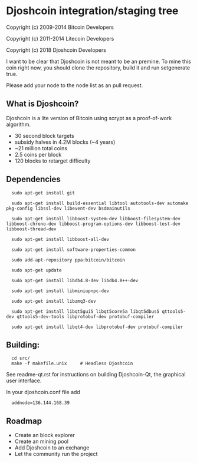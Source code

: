 Djoshcoin integration/staging tree
================================


Copyright (c) 2009-2014 Bitcoin Developers

Copyright (c) 2011-2014 Litecoin Developers

Copyright (c) 2018      Djoshcoin Developers

I want to be clear that Djoshcoin is not meant to be an premine. To mine this coin right now, you should clone the repository, 
build it and run setgenerate true.

Please add your node to the node list as an pull request.


What is Djoshcoin?
----------------

Djoshcoin is a lite version of Bitcoin using scrypt as a proof-of-work algorithm.
 - 30 second block targets
 - subsidy halves in 4.2M blocks (~4 years)
 - ~21 million total coins
 - 2.5 coins per block
 - 120 blocks to retarget difficulty
 

Dependencies
----------------

```
  sudo apt-get install git

  sudo apt-get install build-essential libtool autotools-dev automake pkg-config libssl-dev libevent-dev bsdmainutils

  sudo apt-get install libboost-system-dev libboost-filesystem-dev libboost-chrono-dev libboost-program-options-dev libboost-test-dev libboost-thread-dev

  sudo apt-get install libboost-all-dev

  sudo apt-get install software-properties-common

  sudo add-apt-repository ppa:bitcoin/bitcoin

  sudo apt-get update

  sudo apt-get install libdb4.8-dev libdb4.8++-dev

  sudo apt-get install libminiupnpc-dev

  sudo apt-get install libzmq3-dev

  sudo apt-get install libqt5gui5 libqt5core5a libqt5dbus5 qttools5-dev qttools5-dev-tools libprotobuf-dev protobuf-compiler

  sudo apt-get install libqt4-dev libprotobuf-dev protobuf-compiler
```

Building:
----------------
```
  cd src/
  make -f makefile.unix		# Headless Djoshcoin
```

See readme-qt.rst for instructions on building Djoshcoin-Qt, the graphical user interface.

In your djoshcoin.conf file add
```
  addnode=136.144.168.39
```


Roadmap
----------------

- Create an block explorer
- Create an mining pool
- Add Djoshcoin to an exchange
- Let the community run the project


